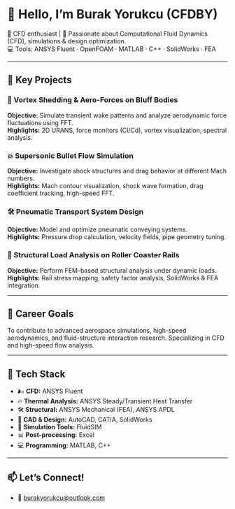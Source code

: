 # 👋 Hello, I’m Burak Yorukcu (CFDBY)

🚀 CFD enthusiast | 
🧪 Passionate about Computational Fluid Dynamics (CFD), simulations & design optimization.  
💻 Tools: ANSYS Fluent · OpenFOAM · MATLAB · C++ · SolidWorks · FEA  

---

## 🔬 Key Projects

### 🔄 Vortex Shedding & Aero-Forces on Bluff Bodies  
**Objective:** Simulate transient wake patterns and analyze aerodynamic force fluctuations using FFT.  
**Highlights:** 2D URANS, force monitors (Cl/Cd), vortex visualization, spectral analysis.

### 💥 Supersonic Bullet Flow Simulation  
**Objective:** Investigate shock structures and drag behavior at different Mach numbers.  
**Highlights:** Mach contour visualization, shock wave formation, drag coefficient tracking, high-speed FFT.

### 🛠 Pneumatic Transport System Design  
**Objective:** Model and optimize pneumatic conveying systems.  
**Highlights:** Pressure drop calculation, velocity fields, pipe geometry tuning.

### 🎢 Structural Load Analysis on Roller Coaster Rails  
**Objective:** Perform FEM-based structural analysis under dynamic loads.  
**Highlights:** Rail stress mapping, safety factor analysis, SolidWorks & FEA integration.

---

## 🎯 Career Goals
To contribute to advanced aerospace simulations, high-speed aerodynamics, and fluid-structure interaction research. Specializing in CFD and high-speed flow analysis.

---

## 🧰 Tech Stack
- 🌬 **CFD:** ANSYS Fluent  
- 🔥 **Thermal Analysis:** ANSYS Steady/Transient Heat Transfer  
- 🛠 **Structural:** ANSYS Mechanical (FEA), ANSYS APDL
- 🧩 **CAD & Design:** AutoCAD, CATIA, SolidWorks  
- 🔄 **Simulation Tools:** FluidSIM  
- 📊 **Post-processing:** Excel  
- 💻 **Programming:** MATLAB, C++
---

## 📫 Let’s Connect!
- 📧 burakyorukcu@outlook.com
